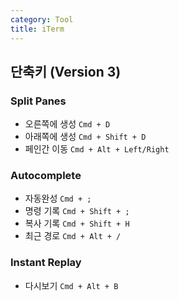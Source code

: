```yaml
---
category: Tool
title: iTerm
---
```



## 단축키 (Version 3)

### Split Panes
* 오른쪽에 생성 `Cmd + D`
* 아래쪽에 생성 `Cmd + Shift + D`
* 페인간 이동 `Cmd + Alt + Left/Right`

### Autocomplete
* 자동완성 `Cmd + ;`
* 명령 기록 `Cmd + Shift + ;`
* 복사 기록 `Cmd + Shift + H`
* 최근 경로 `Cmd + Alt + /`

### Instant Replay
* 다시보기 `Cmd + Alt + B`
